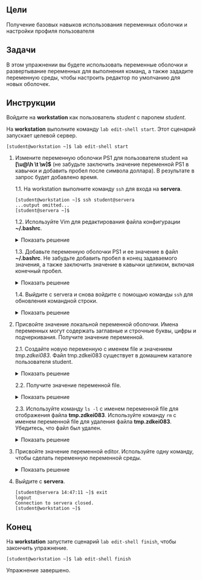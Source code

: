 ## Цели

Получение базовых навыков использования переменных оболочки и настройки профиля пользователя

## Задачи

В этом упражнении вы будете использовать переменные оболочки и развертывание переменных для выполнения команд, а также зададите переменную среды, чтобы настроить редактор по умолчанию для новых оболочек.

## Инструкции

Войдите на **workstation** как пользователь *student* с паролем *student*.

На **workstation** выполните команду `lab edit-shell start`. Этот сценарий запускает целевой сервер.

```
[student@workstation ~]$ lab edit-shell start
```

1.	Измените переменную оболочки PS1 для пользователя student на **[\u@\h \t \w]$** (не забудьте заключить значение переменной PS1 в кавычки и добавить пробел после символа доллара). В результате в запрос будет добавлено время.

    1.1.	На workstation выполните команду `ssh` для входа на **servera**.

    ```
    [student@workstation ~]$ ssh student@servera
    ...output omitted...
    [student@servera ~]$ 
    ```

    1.2.	Используйте Vim для редактирования файла конфигурации **~/.bashrc**.

    <details>
    <summary>Показать решение</summary>
    ```
    [student@servera ~]$ vim ~/.bashrc
    ```
    </details>

    1.3.	Добавьте переменную оболочки PS1 и ее значение в файл **~/.bashrc**. Не забудьте добавить пробел в конец задаваемого значения, а также заключить значение в кавычки целиком, включая конечный пробел.

    <details>
    <summary>Показать решение</summary>
    ```
    ...output omitted...
    # User specific environment and startup programs
    PATH="$HOME/.local/bin:$HOME/bin:$PATH"
    PS1='[\u@\h \t \w]$ '
    export PATH
    ```
    </details>

    1.4.	Выйдите с servera и снова войдите с помощью команды `ssh` для обновления командной строки.

    <details>
    <summary>Показать решение</summary>
    ```
    [student@servera ~]$ exit
    logout
    Connection to servera closed.
    [student@workstation ~]$ ssh student@servera
    ...output omitted...
    [student@servera 14:45:05 ~]$ 
    ```
    </details>

2.	Присвойте значение локальной переменной оболочки. Имена переменных могут содержать заглавные и строчные буквы, цифры и подчеркивания. Получите значение переменной.

    2.1.	Создайте новую переменную с именем file и значением *tmp.zdkei083*. Файл tmp.zdkei083 существует в домашнем каталоге пользователя student.

    <details>
    <summary>Показать решение</summary>
    ```
    [student@servera 14:47:05 ~]$ file=tmp.zdkei083
    ```
    </details>

    2.2.	Получите значение переменной file.

    <details>
    <summary>Показать решение</summary>
    ```
    [student@servera 14:48:35 ~]$ echo $file
    tmp.zdkei083 
    ```
    </details>

    2.3.	Используйте команду `ls -l` с именем переменной file для отображения файла **tmp.zdkei083**. Используйте команду `rm` с именем переменной file для удаления файла **tmp.zdkei083**. Убедитесь, что файл был удален.

    <details>
    <summary>Показать решение</summary>
    ```
    [student@servera 14:59:07 ~]$ ls -l $file
    -rw-rw-r--. 1 student student 0 Jan 23 14:59 tmp.zdkei083
    [student@servera 14:59:10 ~]$ rm $file
    [student@servera 14:59:15 ~]$ ls -l $file
    ls: cannot access 'tmp.zdkei083': No such file or directory 
    ```
    </details>

3.	Присвойте значение переменной editor. Используйте одну команду, чтобы сделать переменную переменной среды.

    <details>
    <summary>Показать решение</summary>
    ```
    [student@servera 14:46:40 ~]$ export EDITOR=vim
    [student@servera 14:46:55 ~]$ echo $EDITOR
    vim 
    ```
    </details>

4.	Выйдите с **servera**.

    ```
    [student@servera 14:47:11 ~]$ exit
    logout
    Connection to servera closed.
    [student@workstation ~]$ 
    ```

## Конец

На **workstation** запустите сценарий `lab edit-shell finish`, чтобы закончить упражнение.

```
[student@workstation ~]$ lab edit-shell finish
```

Упражнение завершено.
